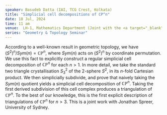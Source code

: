 ```yaml
---
speaker: Basudeb Datta (IAI, TCG Crest, Kolkata)
title: "Simplicial cell decompositions of CP^n"
date: 18 Jul, 2024
time: 11 am
venue:  LH-1, Mathematics Department (Joint with the <a target="_blank" href="http://www.math.iisc.ac.in/~khare/algcomb23-24.html" >Algebra-Combinatorics Seminar</a>)
series: "Geometry & Topology Seminar"
---
```


According to a well-known result in geometric topology, we have  $(S^2)^n/Sym(n) = \mathbb{CP}^n$, where $Sym(n)$ acts on $(S^2)^n$ by coordinate permutation. We use this
fact to explicitly construct a regular simplicial cell decomposition of $\mathbb{CP}^n$ for each $n > 1$. In more detail, we take the standard two triangle crystallisation
$S^2_3$ of the 2-sphere $S^2$,  in its $n$-fold Cartesian product. We then simplicially subdivide, and prove that naively taking the $Sym(n)$ quotient yields a simplicial
cell decomposition of $\mathbb{CP}^n$. Taking the first derived subdivision of this cell complex produces a triangulation of $\mathbb{CP}^n$. To the best of our knowledge,
this is the first explicit description of triangulations of $\mathbb{CP}^n$ for $n > 3$. This is a joint work with Jonathan Spreer, University of Sydney.
